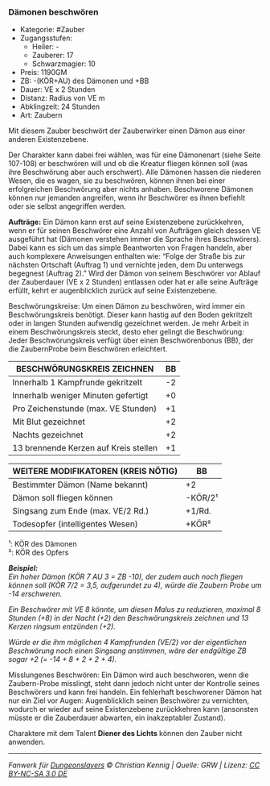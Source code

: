 ### Dämonen beschwören

- Kategorie: #Zauber
- Zugangsstufen:
  - Heiler: -
  - Zauberer: 17
  - Schwarzmagier: 10
- Preis: 1190GM
- ZB: -(KÖR+AU) des Dämonen und +BB
- Dauer: VE x 2 Stunden
- Distanz: Radius von VE m
- Abklingzeit: 24 Stunden
- Art: Zaubern



Mit diesem Zauber beschwört der Zauberwirker einen Dämon aus einer anderen Existenzebene.

Der Charakter kann dabei frei wählen, was für eine Dämonenart (siehe Seite 107-108) er beschwören will und ob die Kreatur fliegen können soll (was ihre Beschwörung aber auch erschwert). Alle Dämonen hassen die niederen Wesen, die es wagen, sie zu beschwören, können ihnen bei einer erfolgreichen Beschwörung aber nichts anhaben. Beschworene Dämonen können nur jemanden angreifen, wenn ihr Beschwörer es ihnen befiehlt oder sie selbst angegriffen werden.

**Aufträge:** Ein Dämon kann erst auf seine Existenzebene zurückkehren, wenn er für seinen Beschwörer eine Anzahl von Aufträgen gleich dessen VE ausgeführt hat (Dämonen verstehen immer die Sprache ihres Beschwörers). Dabei kann es sich um das simple Beantworten von Fragen handeln, aber auch komplexere Anweisungen enthalten wie: “Folge der Straße bis zur nächsten Ortschaft (Auftrag 1) und vernichte jeden, dem Du unterwegs begegnest (Auftrag 2).” Wird der Dämon von seinem Beschwörer vor Ablauf der Zauberdauer (VE x 2 Stunden) entlassen oder hat er alle seine Aufträge erfüllt, kehrt er augenblicklich zurück auf seine Existenzebene.

Beschwörungskreise: Um einen Dämon zu beschwören, wird immer ein Beschwörungskreis benötigt. Dieser kann hastig auf den Boden gekritzelt oder in langen Stunden aufwendig gezeichnet werden. Je mehr Arbeit in einem Beschwörungskreis steckt, desto eher gelingt die Beschwörung: Jeder Beschwörungskreis verfügt über einen Beschwörenbonus (BB), der die ZaubernProbe beim Beschwören erleichtert.

| BESCHWÖRUNGSKREIS ZEICHNEN            | BB | 
|---------------------------------------|----|
|Innerhalb 1 Kampfrunde gekritzelt      | -2 | 
| Innerhalb weniger Minuten gefertigt   | +0 | 
| Pro Zeichenstunde (max. VE Stunden)   | +1 |  
| Mit Blut gezeichnet                   | +2 |  
| Nachts gezeichnet                     | +2 |  
| 13 brennende Kerzen auf Kreis stellen | +1 | 

| WEITERE MODIFIKATOREN (KREIS NÖTIG) |     BB  |
|-------------------------------------|---------|
| Bestimmter Dämon (Name bekannt)     |     +2  |
| Dämon soll fliegen können           | -KÖR/2¹ |
| Singsang zum Ende (max. VE/2 Rd.)   |  +1/Rd. |
| Todesopfer (intelligentes Wesen)    |   +KÖR² |

¹: KÖR des Dämonen  
²: KÖR des Opfers  


***Beispiel:***  
*Ein hoher Dämon (KÖR 7 AU 3 = ZB -10), der zudem auch noch fliegen können soll (KÖR 7/2 = 3,5, aufgerundet zu 4), würde die Zaubern Probe um -14 erschweren.*

*Ein Beschwörer mit VE 8 könnte, um diesen Malus zu reduzieren, maximal 8 Stunden (+8) in der Nacht (+2) den Beschwörungskreis zeichnen und 13 Kerzen ringsum entzünden (+2).*

*Würde er die ihm möglichen 4 Kampfrunden (VE/2) vor der eigentlichen Beschwörung noch einen Singsang anstimmen, wäre der endgültige ZB sogar +2 (= -14 + 8 + 2 + 2 + 4).*

Misslungenes Beschwören: Ein Dämon wird auch beschworen, wenn die Zaubern-Probe misslingt, steht dann jedoch nicht unter der Kontrolle seines Beschwörers und kann frei handeln. Ein fehlerhaft beschworener Dämon hat nur ein Ziel vor Augen: Augenblicklich seinen Beschwörer zu vernichten, wodurch er wieder auf seine Existenzebene zurückkehren kann (ansonsten müsste er die Zauberdauer abwarten, ein inakzeptabler Zustand).

Charaktere mit dem Talent **Diener des Lichts** können den Zauber nicht anwenden.

---

_Fanwerk für [Dungeonslayers](https://www.dungeonslayers.net/) © Christian Kennig | Quelle: GRW | Lizenz: [CC BY-NC-SA 3.0 DE](https://creativecommons.org/licenses/by-nc-sa/3.0/de/)_
